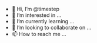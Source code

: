 - 👋 Hi, I’m @timestep
- 👀 I’m interested in ...
- 🌱 I’m currently learning ...
- 💞️ I’m looking to collaborate on ...
- 📫 How to reach me ...

<!---
timestep/timestep is a ✨ special ✨ repository because its `README.md` (this file) appears on your GitHub profile.
You can click the Preview link to take a look at your changes.
--->
